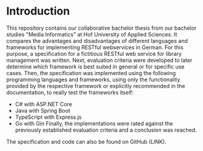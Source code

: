 # Introduction
This repository contains our collaborative bachelor thesis from our bachelor studies "Media Informatics" at Hof University of Applied Sciences. It compares the advantages and disadvantages of different languages and frameworks for implementing RESTful webservices in German.
For this purpose, a specification for a fictitious RESTful web service for library management was written. Next, evaluation criteria were developed to later determine which framework is best suited in general or for specific use cases. Then, the specification was implemented using the following programming languages and frameworks, using only the functionality provided by the respective framework or explicitly recommended in the documentation, to really test the frameworks itself:
- C# with ASP.NET Core
- Java with Spring Boot
- TypeScript with Express.js
- Go with Gin
Finally, the implementations were rated against the previously established evaluation criteria and a conclusion was reached.

The specification and code can also be found on GitHub (LINK).